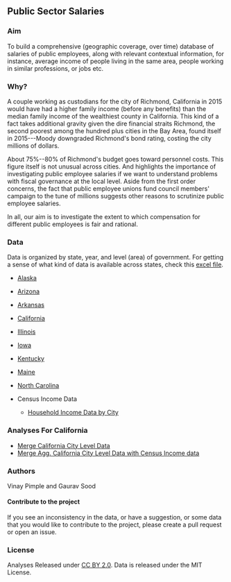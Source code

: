 ## Public Sector Salaries

### Aim 

To build a comprehensive (geographic coverage, over time) database of salaries of public employees, along with relevant contextual information, for instance, average income of people living in the same area, people working in similar professions, or jobs etc.  

### Why?

A couple working as custodians for the city of Richmond, California in 2015 would have had a higher family income (before any benefits) than the median family income of the wealthiest county in California. This kind of a fact takes additional gravity given the dire financial straits Richmond, the second poorest among the hundred plus cities in the Bay Area, found itself in 2015---Moody downgraded Richmond's bond rating, costing the city millions of dollars.  

About 75%--80% of Richmond's budget goes toward personnel costs. This figure itself is not unusual across cities. And highlights the importance of investigating public employee salaries if we want to understand problems with fiscal governance at the local level.  Aside from the first order concerns, the fact that public employee unions fund council members' campaign to the tune of millions suggests other reasons to scrutinize public employee salaries. 

In all, our aim is to investigate the extent to which compensation for different public employees is fair and rational.

### Data

Data is organized by state, year, and level (area) of government. For getting a sense of what kind of data is available across states, check this [excel file](sources_for_salaries.xlsx).

* [Alaska](data/ak/) 
* [Arizona](data/az/)
* [Arkansas](data/ar/) 
* [California](data/ca/)
* [Illinois](data/il/)
* [Iowa](data/ia/)
* [Kentucky](data/ky/)
* [Maine](data/me/)
* [North Carolina](data/nc/)

* Census Income Data
    - [Household Income Data by City](data/census/hh_income_city.csv)

### Analyses For California

* [Merge California City Level Data](scripts/01_ca_city_merge.R)
* [Merge Agg. California City Level Data with Census Income data](scripts/02_agg_ca_city_census.R)

### Authors 

Vinay Pimple and Gaurav Sood

#### Contribute to the project

If you see an inconsistency in the data, or have a suggestion, or some data that you would like to contribute to the project, please create a pull request or open an issue. 

### License

Analyses Released under [CC BY 2.0](https://creativecommons.org/licenses/by/2.0/). Data is released under the MIT License.
